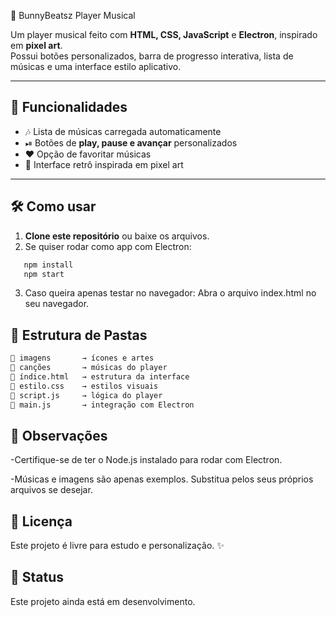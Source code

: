 🎵 BunnyBeatsz Player Musical

Um player musical feito com **HTML, CSS, JavaScript** e **Electron**, inspirado em **pixel art**.  
Possui botões personalizados, barra de progresso interativa, lista de músicas e uma interface estilo aplicativo.

---

## 🚀 Funcionalidades
- 🎶 Lista de músicas carregada automaticamente  
- ⏯ Botões de **play, pause e avançar** personalizados  
- ❤️ Opção de favoritar músicas  
- 🎨 Interface retrô inspirada em pixel art  

---

## 🛠 Como usar
1. **Clone este repositório** ou baixe os arquivos.
2. Se quiser rodar como app com Electron:
```bash
   npm install
   npm start
```   
3. Caso queira apenas testar no navegador:
Abra o arquivo index.html no seu navegador.   

## 📂 Estrutura de Pastas
```bash
📁 imagens       → ícones e artes
📁 canções       → músicas do player
📄 índice.html   → estrutura da interface
📄 estilo.css    → estilos visuais
📄 script.js     → lógica do player
📄 main.js       → integração com Electron
```
## 📝 Observações

-Certifique-se de ter o Node.js instalado para rodar com Electron.

-Músicas e imagens são apenas exemplos. Substitua pelos seus próprios arquivos se desejar.

## 📜 Licença

Este projeto é livre para estudo e personalização. ✨

## 🚧 Status

Este projeto ainda está em desenvolvimento.
